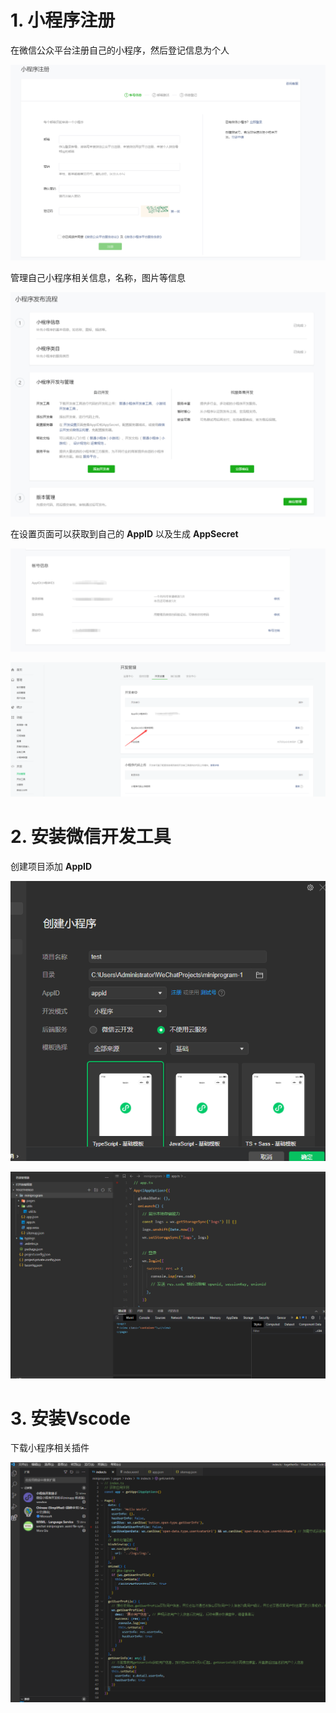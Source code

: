 # 1. 小程序注册

在微信公众平台注册自己的小程序，然后登记信息为个人

![1654164673023](images/1654164673023.png)



管理自己小程序相关信息，名称，图片等信息

![1654164774965](images/1654164774965.png)

在设置页面可以获取到自己的 **AppID** 以及生成 **AppSecret**

![1654164831256](images/1654164831256.png)

![1654165049974](images/1654165049974.png)



# 2. 安装微信开发工具

创建项目添加 **AppID**

![1654165111357](images/1654165111357.png)

![1654165282368](images/1654165282368.png)

# 3. 安装Vscode

下载小程序相关插件

![1654165164124](images/1654165164124.png)

